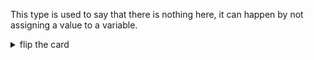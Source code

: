 This type is used to say that there is nothing here, it can happen by not assigning a value to a variable.

<details>
<summary>flip the card</summary>
<br>

# `"undefined"`

```js
'use strict';

let notInitialized;

console.log(notInitialized);
console.log(typeof notInitialized);
```

</details>
